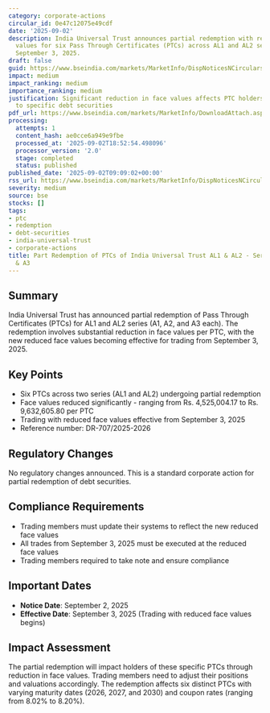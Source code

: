 ```yaml
---
category: corporate-actions
circular_id: 0e47c12075e49cdf
date: '2025-09-02'
description: India Universal Trust announces partial redemption with reduced face
  values for six Pass Through Certificates (PTCs) across AL1 and AL2 series, effective
  September 3, 2025.
draft: false
guid: https://www.bseindia.com/markets/MarketInfo/DispNoticesNCirculars.aspx?Noticeid={0A5E0800-DE41-4286-B432-DBF514A46138}&noticeno=20250902-10&dt=09/02/2025&icount=10&totcount=59&flag=0
impact: medium
impact_ranking: medium
importance_ranking: medium
justification: Significant reduction in face values affects PTC holders but limited
  to specific debt securities
pdf_url: https://www.bseindia.com/markets/MarketInfo/DownloadAttach.aspx?id=20250902-10&attachedId=
processing:
  attempts: 1
  content_hash: ae0cce6a949e9fbe
  processed_at: '2025-09-02T18:52:54.498096'
  processor_version: '2.0'
  stage: completed
  status: published
published_date: '2025-09-02T09:09:02+00:00'
rss_url: https://www.bseindia.com/markets/MarketInfo/DispNoticesNCirculars.aspx?Noticeid={0A5E0800-DE41-4286-B432-DBF514A46138}&noticeno=20250902-10&dt=09/02/2025&icount=10&totcount=59&flag=0
severity: medium
source: bse
stocks: []
tags:
- ptc
- redemption
- debt-securities
- india-universal-trust
- corporate-actions
title: Part Redemption of PTCs of India Universal Trust AL1 & AL2 - Series A1, A2
  & A3
---
```


## Summary

India Universal Trust has announced partial redemption of Pass Through Certificates (PTCs) for AL1 and AL2 series (A1, A2, and A3 each). The redemption involves substantial reduction in face values per PTC, with the new reduced face values becoming effective for trading from September 3, 2025.

## Key Points

- Six PTCs across two series (AL1 and AL2) undergoing partial redemption
- Face values reduced significantly - ranging from Rs. 4,525,004.17 to Rs. 9,632,605.80 per PTC
- Trading with reduced face values effective from September 3, 2025
- Reference number: DR-707/2025-2026

## Regulatory Changes

No regulatory changes announced. This is a standard corporate action for partial redemption of debt securities.

## Compliance Requirements

- Trading members must update their systems to reflect the new reduced face values
- All trades from September 3, 2025 must be executed at the reduced face values
- Trading members required to take note and ensure compliance

## Important Dates

- **Notice Date**: September 2, 2025
- **Effective Date**: September 3, 2025 (Trading with reduced face values begins)

## Impact Assessment

The partial redemption will impact holders of these specific PTCs through reduction in face values. Trading members need to adjust their positions and valuations accordingly. The redemption affects six distinct PTCs with varying maturity dates (2026, 2027, and 2030) and coupon rates (ranging from 8.02% to 8.20%).